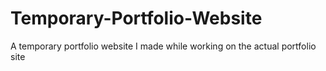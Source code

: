 # Temporary-Portfolio-Website
A temporary portfolio website I made while working on the actual portfolio site
